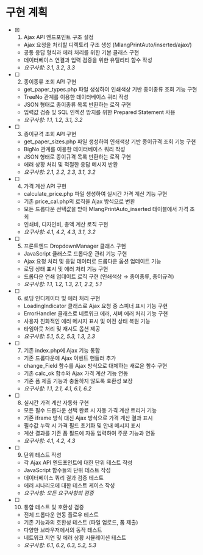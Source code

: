 # 구현 계획

- [x] 1. Ajax API 엔드포인트 구조 설정






  - Ajax 요청을 처리할 디렉토리 구조 생성 (MlangPrintAuto/inserted/ajax/)
  - 공통 응답 형식과 에러 처리를 위한 기본 클래스 구현
  - 데이터베이스 연결과 입력 검증을 위한 유틸리티 함수 작성
  - _요구사항: 3.1, 3.2, 3.3_

- [ ] 2. 종이종류 조회 API 구현
  - get_paper_types.php 파일 생성하여 인쇄색상 기반 종이종류 조회 기능 구현
  - TreeNo 관계를 이용한 데이터베이스 쿼리 작성
  - JSON 형태로 종이종류 목록 반환하는 로직 구현
  - 입력값 검증 및 SQL 인젝션 방지를 위한 Prepared Statement 사용
  - _요구사항: 1.1, 1.2, 3.1, 3.2_

- [ ] 3. 종이규격 조회 API 구현  
  - get_paper_sizes.php 파일 생성하여 인쇄색상 기반 종이규격 조회 기능 구현
  - BigNo 관계를 이용한 데이터베이스 쿼리 작성
  - JSON 형태로 종이규격 목록 반환하는 로직 구현
  - 에러 상황 처리 및 적절한 응답 메시지 반환
  - _요구사항: 2.1, 2.2, 2.3, 3.1, 3.2_

- [ ] 4. 가격 계산 API 구현
  - calculate_price.php 파일 생성하여 실시간 가격 계산 기능 구현
  - 기존 price_cal.php의 로직을 Ajax 방식으로 변환
  - 모든 드롭다운 선택값을 받아 MlangPrintAuto_inserted 테이블에서 가격 조회
  - 인쇄비, 디자인비, 총액 계산 로직 구현
  - _요구사항: 4.1, 4.2, 4.3, 3.1, 3.2_

- [ ] 5. 프론트엔드 DropdownManager 클래스 구현
  - JavaScript 클래스로 드롭다운 관리 기능 구현
  - Ajax 요청 처리 및 응답 데이터로 드롭다운 옵션 업데이트 기능
  - 로딩 상태 표시 및 에러 처리 기능 구현
  - 드롭다운 연쇄 업데이트 로직 구현 (인쇄색상 → 종이종류, 종이규격)
  - _요구사항: 1.1, 1.2, 1.3, 2.1, 2.2, 5.1_

- [ ] 6. 로딩 인디케이터 및 에러 처리 구현
  - LoadingIndicator 클래스로 Ajax 요청 중 스피너 표시 기능 구현
  - ErrorHandler 클래스로 네트워크 에러, 서버 에러 처리 기능 구현
  - 사용자 친화적인 에러 메시지 표시 및 이전 상태 복원 기능
  - 타임아웃 처리 및 재시도 옵션 제공
  - _요구사항: 5.1, 5.2, 5.3, 1.3, 2.3_

- [ ] 7. 기존 index.php에 Ajax 기능 통합
  - 기존 드롭다운에 Ajax 이벤트 핸들러 추가
  - change_Field 함수를 Ajax 방식으로 대체하는 새로운 함수 구현
  - 기존 calc_ok 함수와 Ajax 가격 계산 기능 연동
  - 기존 폼 제출 기능과 충돌하지 않도록 호환성 보장
  - _요구사항: 1.1, 2.1, 4.1, 6.1, 6.2_

- [ ] 8. 실시간 가격 계산 자동화 구현
  - 모든 필수 드롭다운 선택 완료 시 자동 가격 계산 트리거 기능
  - 기존 iframe 방식 대신 Ajax 방식으로 가격 계산 결과 표시
  - 필수값 누락 시 가격 필드 초기화 및 안내 메시지 표시
  - 계산 결과를 기존 폼 필드에 자동 입력하여 주문 기능과 연동
  - _요구사항: 4.1, 4.2, 4.3_

- [ ] 9. 단위 테스트 작성
  - 각 Ajax API 엔드포인트에 대한 단위 테스트 작성
  - JavaScript 함수들의 단위 테스트 작성
  - 데이터베이스 쿼리 결과 검증 테스트
  - 에러 시나리오에 대한 테스트 케이스 작성
  - _요구사항: 모든 요구사항의 검증_

- [ ] 10. 통합 테스트 및 호환성 검증
  - 전체 드롭다운 연동 플로우 테스트
  - 기존 기능과의 호환성 테스트 (파일 업로드, 폼 제출)
  - 다양한 브라우저에서의 동작 테스트
  - 네트워크 지연 및 에러 상황 시뮬레이션 테스트
  - _요구사항: 6.1, 6.2, 6.3, 5.2, 5.3_